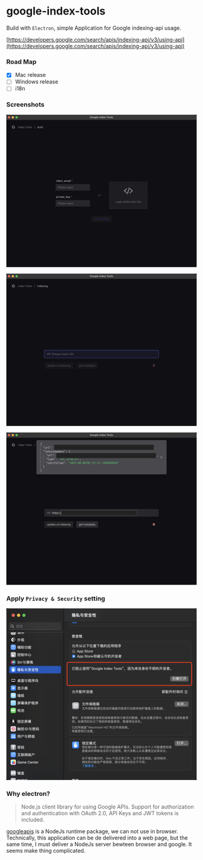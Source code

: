 # google-index-tools

Build with `Electron`, simple Application for Google indexing-api usage.

[https://developers.google.com/search/apis/indexing-api/v3/using-api](https://developers.google.com/search/apis/indexing-api/v3/using-api)

### Road Map

- [x] Mac release
- [ ] Windows release
- [ ] i18n

### Screenshots

![pic](./md/00.png)

![pic](./md/01.png)

![pic](./md/02.png)

### Apply `Privacy & Security` setting

![pic](./md/PS_00.png)

### Why electron?

> Node.js client library for using Google APIs. Support for authorization and authentication with OAuth 2.0, API Keys and JWT tokens is included.

[googleapis](https://www.npmjs.com/package/googleapis) is a NodeJs runtime package, we can not use in browser. Technically, this application can be de delivered into a web page, but the same time, I must deliver a NodeJs server bewteen browser and google. It seems make thing complicated.
